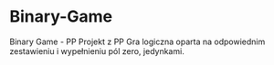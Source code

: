 # Binary-Game
Binary Game - PP
Projekt z PP
Gra logiczna oparta na odpowiednim zestawieniu i wypełnieniu pól zero, jedynkami.
